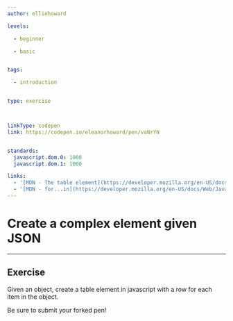 ```yaml
---
author: elliehoward

levels:

  - beginner

  - basic


tags:

  - introduction


type: exercise



linkType: codepen
link: https://codepen.io/eleanorhoward/pen/vaNrYN


standards:
  javascript.dom.0: 1000
  javascript.dom.1: 1000

links:
  - '[MDN - The table element](https://developer.mozilla.org/en-US/docs/Web/HTML/Element/table){documentation}'
  - '[MDN - for...in](https://developer.mozilla.org/en-US/docs/Web/JavaScript/Reference/Statements/for...in){documentation}'
---
```

# Create a complex element given JSON
---
## Exercise


Given an object, create a table element in javascript with a row for each item in the object.

Be sure to submit your forked pen!
 
